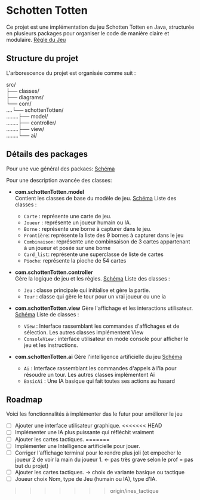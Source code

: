 # Schotten Totten

Ce projet est une implémentation du jeu Schotten Totten en Java, structurée en plusieurs packages pour organiser le code de manière claire et modulaire.
[Régle du Jeu](PG220_Projet_1.pdf)

## Structure du projet

L'arborescence du projet est organisée comme suit :

src/<br>
├── classes/<br>
├── diagrams/<br>
└── com/<br>
....└── schottenTotten/ <br>
........├── model/ <br>
........├── controller/ <br>
........├── view/ <br>
........└── ai/<br>


## Détails des packages

Pour une vue général des packaes:
[Schéma](src/diagrams/all.png)

Pour une description avancée des classes: 


- **com.schottenTotten.model**  
  Contient les classes de base du modèle de jeu.
  [Schéma](src/diagrams/model.png)
  Liste des classes :
  - `Carte` : représente une carte de jeu.
  - `Joueur` : représente un joueur humain ou IA.
  - `Borne` : représente une borne à capturer dans le jeu.
  - `Frontière`: représente la liste des 9 bornes à capturer dans le jeu
  - `Combinaison`: représente une combinsaison de 3 cartes appartenant à un joueur et posée sur une borne
  - `Card_list`: représente une superclasse de liste de cartes
  - `Pioche`: représente la pioche de 54 cartes

- **com.schottenTotten.controller**  
  Gère la logique de jeu et les règles.
  [Schéma](src/diagrams/controller.png)
  Liste des classes :
  - `Jeu` : classe principale qui initialise et gère la partie.
  - `Tour` : classe qui gère le tour pour un vrai joueur ou une ia

- **com.schottenTotten.view**
  Gère l'affichage et les interactions utilisateur.
  [Schéma](src/diagrams/view.png)
  Liste de classes :
  - `View` : Interface rassemblant les commandes d'affichages et de sélection. Les autres classes implémentent View
  - `ConsoleView` : interface utilisateur en mode console pour afficher le jeu et les instructions.

- **com.schottenTotten.ai**
  Gère l'intelligence artificielle du jeu
  [Schéma](src/diagrams/ai.png)
  - `Ai` : Interface rassemblant les commandes d'appels à l'Ia pour résoudre un tour. Les autres classes implémentent Ai
  - `BasicAi` : Une IA basique qui fait toutes ses actions au hasard


## Roadmap

Voici les fonctionnalités à implémenter das le futur pour améliorer le jeu
- [ ] Ajouter une interface utilisateur graphique.
<<<<<<< HEAD
- [ ] Implémenter une IA plus puissante qui réfléchit vraiment
- [ ] Ajouter les cartes tactiques.
=======
- [ ] Implémenter une Intelligence artificielle pour jouer.
- [ ] Corriger l'affichage terminal pour le rendre plus joli (et empecher le joueur 2 de voir la main du joueur 1. <- pas très grave selon le prof = pas but du projet)
- [ ] Ajouter les cartes tactiques. -> choix de variante basique ou tactique
- [ ] Joueur choix Nom, type de Jeu (humain ou IA), type d'IA.
>>>>>>> origin/ines_tactique

